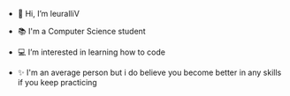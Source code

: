 - 👋 Hi, I’m leuralliV

- 📚 I'm a Computer Science student
- 💻 I’m interested in learning how to code
- ✨ I'm an average person but i do believe you become better in any skills if you keep practicing

<!---
leuralliv/leuralliv is a ✨ special ✨ repository because its `README.md` (this file) appears on your GitHub profile.
You can click the Preview link to take a look at your changes.
--->
